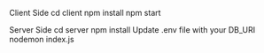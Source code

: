 Client Side
cd client
npm install
npm start


Server Side
cd server
npm install
Update .env file with your DB_URI
nodemon index.js
